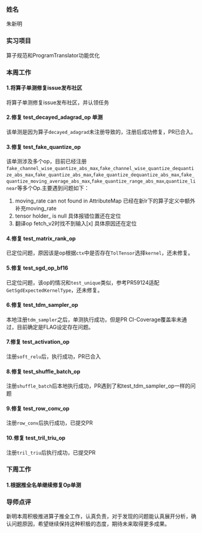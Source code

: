 ### 姓名
朱新明
### 实习项目
算子规范和ProgramTranslator功能优化
### 本周工作
#### 1.将算子单测修复issue发布社区
将算子单测修复issue发布社区，并认领任务
#### 2.修复 test_decayed_adagrad_op 单测
该单测是因为算子`decayed_adagrad`未注册导致的，注册后成功修复，PR已合入。
#### 3.修复 test_fake_quantize_op
该单测涉及多个op，目前已经注册`fake_channel_wise_quantize_abs_max`,`fake_channel_wise_quantize_dequantize_abs_max`,`fake_quantize_abs_max`,`fake_quantize_dequantize_abs_max`,`fake_quantize_moving_average_abs_max`,`fake_quantize_range_abs_max`,`quantize_linear`等多个Op.主要遇到问题如下：
1. moving_rate can not found in AttributeMap
已经在新Ir下的算子定义中额外补充moving_rate
2. tensor holder_ is null
具体报错位置还在定位
3. 翻译op fetch_v2时找不到输入[x]
具体原因还在定位
#### 4.修复 test_matrix_rank_op
已定位问题，原因该是op根据`ctx`中是否存在`TolTensor`选择`kernel`，还未修复。
#### 5.修复 test_sgd_op_bf16
已定位问题，该op的情况和`test_unique`类似，参考PR59124适配`GetSgdExpectedKernelType`，还未修复。
#### 6.修复 test_tdm_sampler_op
本地注册`tdm_sampler`之后，单测执行成功，但是PR CI-Coverage覆盖率未通过，目前确定是FLAG设定存在问题。
#### 7.修复 test_activation_op
注册`soft_relu`后，执行成功，PR已合入
#### 8.修复 test_shuffle_batch_op
注册`shuffle_batch`后本地执行成功，PR遇到了和test_tdm_sampler_op一样的问题
#### 9.修复 test_row_conv_op 
注册`row_conv`后执行成功，已提交PR
#### 10.修复 test_tril_triu_op
注册`tril_triu`后执行成功，已提交PR

### 下周工作
#### 1.根据推全名单继续修复Op单测
### 导师点评
新明本周积极推进算子推全工作，认真负责，对于发现的问题能认真展开分析，确认问题原因，希望继续保持这种积极的态度，期待未来取得更多成果。
